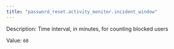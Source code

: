 ```yaml
---
title: "password_reset.activity_monitor.incident_window"
---
```


Description: Time interval, in minutes, for counting blocked users

Value: `60`